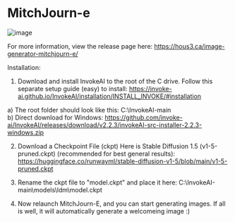 # MitchJourn-e

![image](https://user-images.githubusercontent.com/13142459/205463681-f2d714a8-82ec-43e6-a40b-eb3f11938dee.png)

For more information, view the release page here: https://hous3.ca/image-generator-mitchjourn-e/

Installation:
1. Download and install InvokeAI to the root of the C drive. Follow this separate setup guide (easy) to install:
https://invoke-ai.github.io/InvokeAI/installation/INSTALL_INVOKE/#installation

  a) The root folder should look like this: C:\InvokeAI-main\
  b) Direct download for Windows: https://github.com/invoke-ai/InvokeAI/releases/download/v2.2.3/invokeAI-src-installer-2.2.3-windows.zip

2. Download a Checkpoint File (ckpt)
Here is Stable Diffusion 1.5 (v1-5-pruned.ckpt) (recommended for best general results):
https://huggingface.co/runwayml/stable-diffusion-v1-5/blob/main/v1-5-pruned.ckpt

3. Rename the ckpt file to "model.ckpt" and place it here:
C:\InvokeAI-main\models\ldm\model.ckpt

4. Now relaunch MitchJourn-E, and you can start generating images.
If all is well, it will automatically generate a welcomeing image :)
